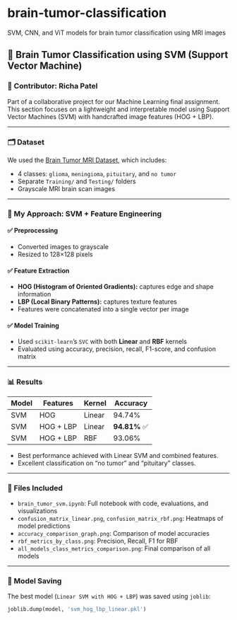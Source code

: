 # brain-tumor-classification
SVM, CNN, and ViT models for brain tumor classification using MRI images


## 🧠 Brain Tumor Classification using SVM (Support Vector Machine)

### 👤 Contributor: Richa Patel  
Part of a collaborative project for our Machine Learning final assignment.  
This section focuses on a lightweight and interpretable model using Support Vector Machines (SVM) with handcrafted image features (HOG + LBP).

---

### 🗂️ Dataset
We used the [Brain Tumor MRI Dataset](https://www.kaggle.com/datasets/masoudnickparvar/brain-tumor-mri-dataset), which includes:
- 4 classes: `glioma`, `meningioma`, `pituitary`, and `no tumor`
- Separate `Training/` and `Testing/` folders
- Grayscale MRI brain scan images

---

### 🧪 My Approach: SVM + Feature Engineering

#### ✅ Preprocessing
- Converted images to grayscale
- Resized to 128×128 pixels

#### ✅ Feature Extraction
- **HOG (Histogram of Oriented Gradients):** captures edge and shape information
- **LBP (Local Binary Patterns):** captures texture features
- Features were concatenated into a single vector per image

#### ✅ Model Training
- Used `scikit-learn`’s `SVC` with both **Linear** and **RBF** kernels
- Evaluated using accuracy, precision, recall, F1-score, and confusion matrix

---

### 📊 Results

| Model        | Features     | Kernel | Accuracy |
|--------------|--------------|--------|----------|
| SVM          | HOG          | Linear | 94.74%   |
| SVM          | HOG + LBP    | Linear | **94.81%** ✅ |
| SVM          | HOG + LBP    | RBF    | 93.06%   |

- Best performance achieved with Linear SVM and combined features.
- Excellent classification on “no tumor” and “pituitary” classes.

---

### 📁 Files Included
- `brain_tumor_svm.ipynb`: Full notebook with code, evaluations, and visualizations
- `confusion_matrix_linear.png`, `confusion_matrix_rbf.png`: Heatmaps of model predictions
- `accuracy_comparison_graph.png`: Comparison of model accuracies
- `rbf_metrics_by_class.png`: Precision, Recall, F1 for RBF
- `all_models_class_metrics_comparison.png`: Final comparison of all models

---

### 💾 Model Saving
The best model (`Linear SVM with HOG + LBP`) was saved using `joblib`:

```python
joblib.dump(model, 'svm_hog_lbp_linear.pkl')
